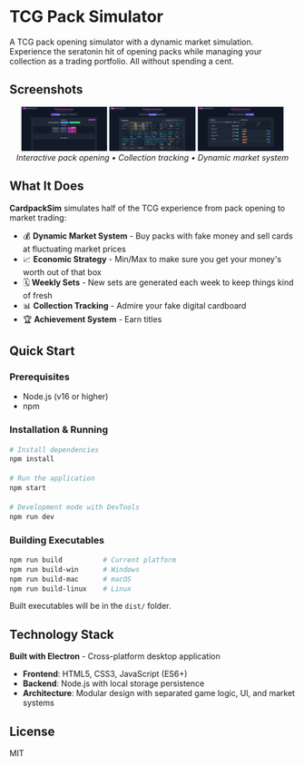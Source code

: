 # TCG Pack Simulator

A TCG pack opening simulator with a dynamic market simulation. Experience the seratonin hit of opening packs while managing your collection as a trading portfolio. All without spending a cent.

## Screenshots

<!-- Replace these placeholder paths with actual screenshots/GIFs -->
<div align="center">
  <img src="./assets/screenshots/pack-opening.gif" width="30%" alt="Pack Opening Animation" />
  <img src="./assets/screenshots/collection-view.png" width="30%" alt="Collection View" />
  <img src="./assets/screenshots/market-dashboard.gif" width="30%" alt="Market Dashboard" />
</div>

<div align="center">
  <em>Interactive pack opening • Collection tracking • Dynamic market system</em>
</div>

## What It Does

**CardpackSim** simulates half of the TCG experience from pack opening to market trading:

- 💰 **Dynamic Market System** - Buy packs with fake money and sell cards at fluctuating market prices  
- 📈 **Economic Strategy** - Min/Max to make sure you get your money's worth out of that box
- 🗓️ **Weekly Sets** - New sets are generated each week to keep things kind of fresh
- 📊 **Collection Tracking** - Admire your fake digital cardboard
- 🏆 **Achievement System** - Earn titles

## Quick Start

### Prerequisites
- Node.js (v16 or higher)
- npm

### Installation & Running
```bash
# Install dependencies
npm install

# Run the application
npm start

# Development mode with DevTools
npm run dev
```

### Building Executables
```bash
npm run build          # Current platform
npm run build-win      # Windows
npm run build-mac      # macOS  
npm run build-linux    # Linux
```
Built executables will be in the `dist/` folder.

## Technology Stack

**Built with Electron** - Cross-platform desktop application
- **Frontend**: HTML5, CSS3, JavaScript (ES6+)
- **Backend**: Node.js with local storage persistence
- **Architecture**: Modular design with separated game logic, UI, and market systems

## License

MIT